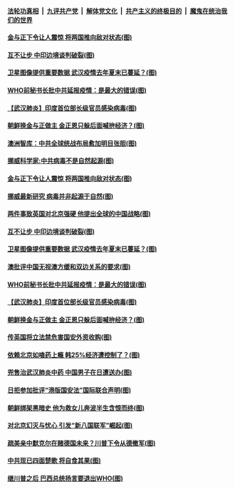 

####  [法轮功真相](../../../../basic/blob/master/README.md?t=06092031) &nbsp;|&nbsp; [九评共产党](../../../../9ping.md/blob/master/README.md?t=06092031) &nbsp;|&nbsp; [解体党文化](../../../../jtdwh.md/blob/master/README.md?t=06092031)  &nbsp;|&nbsp; [共产主义的终极目的](../../../../gczydzjmd.md/blob/master/README.md?t=06092031) &nbsp;|&nbsp; [魔鬼在统治我们的世界](../../../../mgztzwmdsj.md/blob/master/README.md?t=06092031) 

#### [金与正下令让人震惊 将两国推向敌对状态(图)](../pages/p9/935950.md?t=06092031) 

#### [互不让步 中印边境谈判破裂(图)](../pages/p9/935867.md?t=06092031) 

#### [卫星图像提供重要数据 武汉疫情去年夏末已蔓延？(图)](../pages/p9/935903.md?t=06092031) 

#### [WHO前秘书长批中共延报疫情：是最大的错误(图)](../pages/p9/935849.md?t=06092031) 

#### [【武汉肺炎】印度首位部长级官员感染病毒(图)](../pages/p9/935856.md?t=06092031) 

#### [朝鲜换金与正做主 金正恩只躲后面喊拚经济？(图)](../pages/p9/935853.md?t=06092031) 

#### [澳洲智库：中共全球统战布局愈加明目张胆(图)](../pages/p9/935971.md?t=06092031) 

#### [挪威科学家:中共病毒不是自然起源(图)](../pages/p9/935967.md?t=06092031) 

#### [金与正下令让人震惊 将两国推向敌对状态(图)](../pages/p9/935950.md?t=06092031) 

#### [挪威最新研究 病毒并非起源于自然(图)](../pages/p9/935940.md?t=06092031) 

#### [两件事致英国对北京强硬 他提出全球的中国战略(图)](../pages/p9/935871.md?t=06092031) 

#### [互不让步 中印边境谈判破裂(图)](../pages/p9/935867.md?t=06092031) 

#### [卫星图像提供重要数据 武汉疫情去年夏末已蔓延？(图)](../pages/p9/935903.md?t=06092031) 

#### [澳批评中国无视澳方缓和双边关系的要求(图)](../pages/p9/935873.md?t=06092031) 

#### [WHO前秘书长批中共延报疫情：是最大的错误(图)](../pages/p9/935849.md?t=06092031) 

#### [【武汉肺炎】印度首位部长级官员感染病毒(图)](../pages/p9/935856.md?t=06092031) 

#### [朝鲜换金与正做主 金正恩只躲后面喊拚经济？(图)](../pages/p9/935853.md?t=06092031) 

#### [传英国将立法禁危害国安外资收购(图)](../pages/p9/935836.md?t=06092031) 

#### [依赖北京如嗑药上瘾 韩25%经济遭控制了？(图)](../pages/p9/935775.md?t=06092031) 

#### [兜售治武汉肺炎中药 中国男子在日遭送办(图)](../pages/p9/935773.md?t=06092031) 

#### [日拒参加批评“港版国安法”国际联合声明(图)](../pages/p9/935815.md?t=06092031) 

#### [朝鲜绑架黑暗史 他为救女儿奔波半生含恨而终(图)](../pages/p9/935686.md?t=06092031) 

#### [对北京幻灭与忧心 引发“新八国联军”崛起(图)](../pages/p9/935683.md?t=06092031) 

#### [疏美亲中默克尔在赌德国未来？川普下令从德撤军(图)](../pages/p9/935736.md?t=06092031) 

#### [中共现已四面楚歌 将自食其果(图)](../pages/p9/935726.md?t=06092031) 

#### [继川普之后 巴西总统扬言要退出WHO(图)](../pages/p9/935657.md?t=06092031) 


